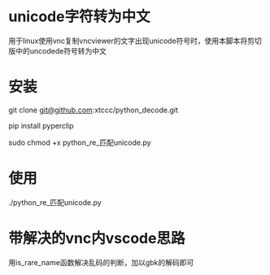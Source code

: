 # unicode字符转为中文

用于linux使用vnc复制vncviewer的文字出现unicode符号时，使用本脚本将剪切版中的uncodede符号转为中文

# 安装

git clone git@github.com:xtccc/python_decode.git

pip install  pyperclip

sudo chmod +x python_re_匹配unicode.py

# 使用

./python_re_匹配unicode.py


# 带解决的vnc内vscode思路
用is_rare_name函数解决乱码的判断，加以gbk的解码即可
